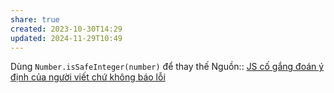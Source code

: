 ```yaml
---
share: true
created: 2023-10-30T14:29
updated: 2024-11-29T10:49
---
```

Dùng `Number.isSafeInteger(number)` để thay thế
Nguồn:: 
[JS cố gắng đoán ý định của người viết chứ không báo lỗi](../../../../%C3%9D%20%C4%91%E1%BB%93%20thi%E1%BA%BFt%20k%E1%BA%BF/JavaScript%20v%C3%A0%20Python/JS%20c%E1%BB%91%20g%E1%BA%AFng%20%C4%91o%C3%A1n%20%C3%BD%20%C4%91%E1%BB%8Bnh%20c%E1%BB%A7a%20ng%C6%B0%E1%BB%9Di%20vi%E1%BA%BFt%20ch%E1%BB%A9%20kh%C3%B4ng%20b%C3%A1o%20l%E1%BB%97i.md)